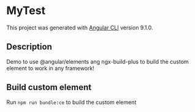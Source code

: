 # MyTest

This project was generated with [Angular CLI](https://github.com/angular/angular-cli) version 9.1.0.

## Description

Demo to use @angular/elements ang ngx-build-plus to build the custom element to work in any framework!

## Build custom element

Run `npm run bundle:ce` to build the custom element
